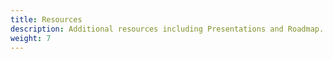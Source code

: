 ```yaml
---
title: Resources
description: Additional resources including Presentations and Roadmap.
weight: 7
---
```

